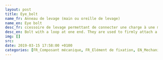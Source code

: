 ```yaml
---
layout: post
title: Eye_bolt
name_fr: Anneau de levage (main ou oreille de levage)
name_en: Eye bolt
desc_fr: ccessoire de levage permettant de connecter une charge à une manille ou un crochet de levage (ou tout autre outil de connexion).
desc_en: Bolt with a loop at one end. They are used to firmly attach a securing eye to a structure, so that ropes or cables may then be tied to it.
img: []
src: 
date: 2019-03-15 17:58:00 +0100
categories: [FR_Composant mécanique, FR_Elément de fixation, EN_Mechanical parts, EN_Fixing parts]
---
```

